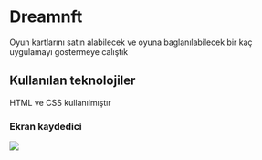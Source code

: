 <h1>Dreamnft</h1>
Oyun kartlarını satın alabilecek ve oyuna baglanılabilecek bir kaç uygulamayı gostermeye calıştık
<h2> Kullanılan teknolojiler</h2>
HTML ve CSS kullanılmıştır
<h3>Ekran kaydedici</h3>

![](screen.gif)